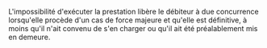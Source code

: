 L'impossibilité d'exécuter la prestation libère le débiteur à due concurrence lorsqu'elle procède d'un cas de force majeure et qu'elle est définitive, à moins qu'il n'ait convenu de s'en charger ou qu'il ait été préalablement mis en demeure.